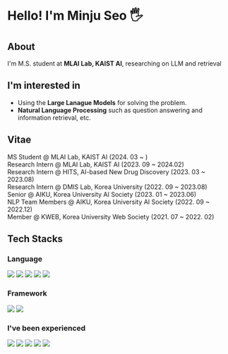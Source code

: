 # Hello! I'm Minju Seo 🖐

## About
I'm M.S. student at **MLAI Lab, KAIST AI**, researching on LLM and retrieval <br>

## I'm interested in 
- Using the **Large Lanague Models** for solving the problem.
- **Natural Language Processing** such as question answering and information retrieval, etc.

## Vitae
MS Student @ MLAI Lab, KAIST AI (2024. 03 ~ ) <br>
Research Intern @ MLAI Lab, KAIST AI (2023. 09 ~ 2024.02) <br>
Research Intern @ HITS, AI-based New Drug Discovery (2023. 03 ~ 2023.08) <br>
Research Intern @ DMIS Lab, Korea University (2022. 09 ~ 2023.08) <br>
Senior @ AIKU, Korea University AI Society (2023. 01 ~ 2023.06) <br>
NLP Team Members @ AIKU, Korea University AI Society (2022. 09 ~ 2022.12) <br>
Member @ KWEB, Korea University Web Society (2021. 07 ~ 2022. 02)<br>

## Tech Stacks
### Language
  <img src="https://img.shields.io/badge/Python-3776AB?style=rounded-lg&logo=Python&logoColor=FFFFFF"/> <img src="https://img.shields.io/badge/C-A8B9CC?style=rounded-lg&logo=C&logoColor=FFFFFF"/> <img src="https://img.shields.io/badge/java-007396?style=rounded-lg&logo=java&logoColor=white"/> <img src="https://img.shields.io/badge/MySQL-4479A1?style=rounded-lg&logo=MySQL&logoColor=FFFFFF"/> <img src="https://img.shields.io/badge/mariaDB-003545?style=rounded-lg&logo=mariaDB&logoColor=white"/> 
  
### Framework
  <img src="https://img.shields.io/badge/PyTorch-EE4C2C?style=rounded-lg&logo=PyTorch&logoColor=FFFFFF"/> <img src="https://img.shields.io/badge/react-61DAFB?style=rounded-lg&logo=react&logoColor=black"/> 

### I've been experienced 
  <img src="https://img.shields.io/badge/Go-00ADD8?style=rounded-lg&logo=Go&logoColor=white"/> <img src="https://img.shields.io/badge/spring-6DB33F?style=rounded-lg&logo=spring&logoColor=white"/> <img src="https://img.shields.io/badge/Android-3DDC84?style=rounded-lg&logo=android&logoColor=white"/> <img src="https://img.shields.io/badge/Swift-F05138?style=rounded-lg&logo=Swift&logoColor=white"/> <img src="https://img.shields.io/badge/OCaml-EC6813?style=rounded-lg&logo=OCaml&logoColor=white"/>
  
  
